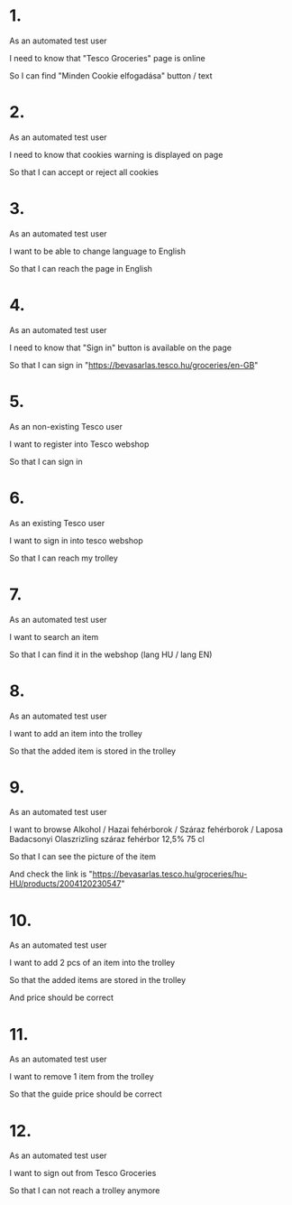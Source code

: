 # 1.
As an automated test user

I need to know that "Tesco Groceries" page is online

So I can find "Minden Cookie elfogadása" button / text



# 2.
As an automated test user

I need to know that cookies warning is displayed on page

So that I can accept or reject all cookies

# 3.
As an automated test user

I want to be able to change language to English

So that I can reach the page in English

# 4.

As an automated test user

I need to know that "Sign in" button is available on the page

So that I can sign in "https://bevasarlas.tesco.hu/groceries/en-GB"

# 5. 
As an non-existing Tesco user

I want to register into Tesco webshop

So that I can sign in

# 6.
As an existing Tesco user

I want to sign in into tesco webshop

So that I can reach my trolley

# 7.
As an automated test user

I want to search an item

So that I can find it in the webshop (lang HU / lang EN)

# 8.
As an automated test user

I want to add an item into the trolley

So that the added item is stored in the trolley

# 9.
As an automated test user

I want to browse Alkohol / Hazai fehérborok / Száraz fehérborok / Laposa Badacsonyi Olaszrizling száraz fehérbor 12,5% 75 cl

So that I can see the picture of the item

And check the link is "https://bevasarlas.tesco.hu/groceries/hu-HU/products/2004120230547"

# 10.
As an automated test user

I want to add 2 pcs of an item into the trolley

So that the added items are stored in the trolley

And price should be correct

# 11.
As an automated test user

I want to remove 1 item from the trolley

So that the guide price should be correct

# 12.
As an automated test user

I want to sign out from Tesco Groceries

So that I can not reach a trolley anymore